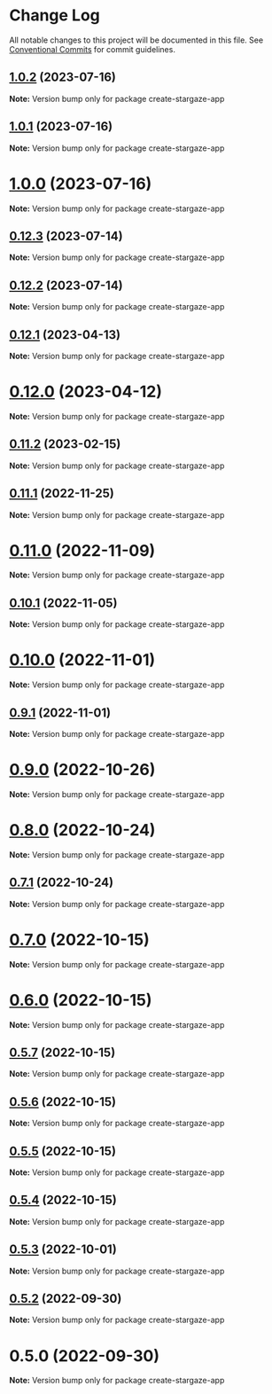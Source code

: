 # Change Log

All notable changes to this project will be documented in this file.
See [Conventional Commits](https://conventionalcommits.org) for commit guidelines.

## [1.0.2](https://github.com/cosmology-tech/create-cosmos-app/compare/create-stargaze-app@1.0.1...create-stargaze-app@1.0.2) (2023-07-16)

**Note:** Version bump only for package create-stargaze-app





## [1.0.1](https://github.com/cosmology-tech/create-cosmos-app/compare/create-stargaze-app@1.0.0...create-stargaze-app@1.0.1) (2023-07-16)

**Note:** Version bump only for package create-stargaze-app





# [1.0.0](https://github.com/cosmology-tech/create-cosmos-app/compare/create-stargaze-app@0.12.3...create-stargaze-app@1.0.0) (2023-07-16)

**Note:** Version bump only for package create-stargaze-app





## [0.12.3](https://github.com/cosmology-tech/create-cosmos-app/compare/create-stargaze-app@0.12.2...create-stargaze-app@0.12.3) (2023-07-14)

**Note:** Version bump only for package create-stargaze-app





## [0.12.2](https://github.com/cosmology-tech/create-cosmos-app/compare/create-stargaze-app@0.12.1...create-stargaze-app@0.12.2) (2023-07-14)

**Note:** Version bump only for package create-stargaze-app





## [0.12.1](https://github.com/cosmology-tech/create-cosmos-app/compare/create-stargaze-app@0.12.0...create-stargaze-app@0.12.1) (2023-04-13)

**Note:** Version bump only for package create-stargaze-app





# [0.12.0](https://github.com/cosmology-tech/create-cosmos-app/compare/create-stargaze-app@0.11.2...create-stargaze-app@0.12.0) (2023-04-12)

**Note:** Version bump only for package create-stargaze-app





## [0.11.2](https://github.com/cosmology-tech/create-cosmos-app/compare/create-stargaze-app@0.11.1...create-stargaze-app@0.11.2) (2023-02-15)

**Note:** Version bump only for package create-stargaze-app





## [0.11.1](https://github.com/cosmology-tech/create-cosmos-app/compare/create-stargaze-app@0.11.0...create-stargaze-app@0.11.1) (2022-11-25)

**Note:** Version bump only for package create-stargaze-app





# [0.11.0](https://github.com/cosmology-tech/create-cosmos-app/compare/create-stargaze-app@0.10.1...create-stargaze-app@0.11.0) (2022-11-09)

**Note:** Version bump only for package create-stargaze-app





## [0.10.1](https://github.com/cosmology-tech/create-cosmos-app/compare/create-stargaze-app@0.10.0...create-stargaze-app@0.10.1) (2022-11-05)

**Note:** Version bump only for package create-stargaze-app





# [0.10.0](https://github.com/cosmology-tech/create-cosmos-app/compare/create-stargaze-app@0.9.1...create-stargaze-app@0.10.0) (2022-11-01)

**Note:** Version bump only for package create-stargaze-app





## [0.9.1](https://github.com/cosmology-tech/create-cosmos-app/compare/create-stargaze-app@0.9.0...create-stargaze-app@0.9.1) (2022-11-01)

**Note:** Version bump only for package create-stargaze-app





# [0.9.0](https://github.com/cosmology-tech/create-cosmos-app/compare/create-stargaze-app@0.8.0...create-stargaze-app@0.9.0) (2022-10-26)

**Note:** Version bump only for package create-stargaze-app





# [0.8.0](https://github.com/cosmology-tech/create-cosmos-app/compare/create-stargaze-app@0.7.1...create-stargaze-app@0.8.0) (2022-10-24)

**Note:** Version bump only for package create-stargaze-app





## [0.7.1](https://github.com/cosmology-tech/create-cosmos-app/compare/create-stargaze-app@0.7.0...create-stargaze-app@0.7.1) (2022-10-24)

**Note:** Version bump only for package create-stargaze-app





# [0.7.0](https://github.com/cosmology-tech/create-cosmos-app/compare/create-stargaze-app@0.6.0...create-stargaze-app@0.7.0) (2022-10-15)

**Note:** Version bump only for package create-stargaze-app





# [0.6.0](https://github.com/cosmology-tech/create-cosmos-app/compare/create-stargaze-app@0.5.7...create-stargaze-app@0.6.0) (2022-10-15)

**Note:** Version bump only for package create-stargaze-app





## [0.5.7](https://github.com/cosmology-tech/create-cosmos-app/compare/create-stargaze-app@0.5.6...create-stargaze-app@0.5.7) (2022-10-15)

**Note:** Version bump only for package create-stargaze-app





## [0.5.6](https://github.com/cosmology-tech/create-cosmos-app/compare/create-stargaze-app@0.5.5...create-stargaze-app@0.5.6) (2022-10-15)

**Note:** Version bump only for package create-stargaze-app





## [0.5.5](https://github.com/cosmology-tech/create-cosmos-app/compare/create-stargaze-app@0.5.4...create-stargaze-app@0.5.5) (2022-10-15)

**Note:** Version bump only for package create-stargaze-app





## [0.5.4](https://github.com/cosmology-tech/create-cosmos-app/compare/create-stargaze-app@0.5.3...create-stargaze-app@0.5.4) (2022-10-15)

**Note:** Version bump only for package create-stargaze-app





## [0.5.3](https://github.com/cosmology-tech/create-cosmos-app/compare/create-stargaze-app@0.5.2...create-stargaze-app@0.5.3) (2022-10-01)

**Note:** Version bump only for package create-stargaze-app





## [0.5.2](https://github.com/cosmology-tech/create-cosmos-app/compare/create-stargaze-app@0.5.0...create-stargaze-app@0.5.2) (2022-09-30)

**Note:** Version bump only for package create-stargaze-app





# 0.5.0 (2022-09-30)

**Note:** Version bump only for package create-stargaze-app

